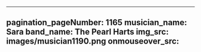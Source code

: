 ------
pagination_pageNumber: 1165
musician_name: Sara
band_name: The Pearl Harts
img_src: images/musician1190.png
onmouseover_src: 
------